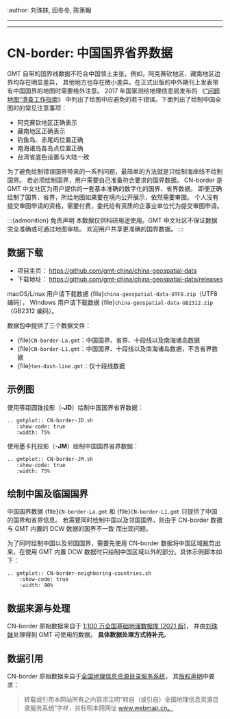:author: 刘珠妹, 田冬冬, 陈箫翰

---


---

# CN-border: 中国国界省界数据

GMT 自带的国界线数据不符合中国领土主张。例如，阿克赛钦地区、藏南地区边界均存在明显差异，
其他地方也存在微小差异。在正式出版的中外期刊上发表带有中国国界的地图时需要格外注意。
2017 年国家测绘地理信息局发布的
《[“问题地图”清查工作指南](https://www.nwafu.edu.cn/docs/2017-09/20170907152504884294.pdf)》
中列出了绘图中应避免的若干错误。下面列出了绘制中国全图时的常见注意事项：

- 阿克赛钦地区正确表示
- 藏南地区正确表示
- 钓鱼岛、赤尾屿位置正确
- 南海诸岛各岛点位置正确
- 台湾省底色设置与大陆一致

为了避免绘制错误国界带来的一系列问题，最简单的方法就是只绘制海岸线不绘制国界。
若必须绘制国界，用户需要自己准备符合要求的国界数据。
CN-border 是 GMT 中文社区为用户提供的一套基本准确的数字化的国界、省界数据。
即便正确绘制了国界、省界，所绘地图如果要在境内公开展示，依然需要审图。
个人没有提交审图申请的资格，需要付费，委托给有资质的企事业单位代为提交审图申请。

:::{admonition} 免责声明
本数据仅供科研用途使用。GMT 中文社区不保证数据完全准确或可通过地图审核。
欢迎用户共享更准确的国界数据。
:::

## 数据下载

- 项目主页： <https://github.com/gmt-china/china-geospatial-data>
- 下载地址： <https://github.com/gmt-china/china-geospatial-data/releases>

macOS/Linux 用户请下载数据 {file}`china-geospatial-data-UTF8.zip`（UTF8 编码），
Windows 用户请下载数据 {file}`china-geospatial-data-GB2312.zip`（GB2312 编码）。

数据包中提供了三个数据文件：

- {file}`CN-border-La.gmt`：中国国界、省界、十段线以及南海诸岛数据
- {file}`CN-border-L1.gmt`：中国国界、十段线以及南海诸岛数据，不含省界数据
- {file}`ten-dash-line.gmt`：仅十段线数据

## 示例图

使用等距圆锥投影（**-JD**）绘制中国国界省界数据：

```{eval-rst}
.. gmtplot:: CN-border-JD.sh
   :show-code: true
   :width: 75%
```

使用墨卡托投影（**-JM**）绘制中国国界省界数据：

```{eval-rst}
.. gmtplot:: CN-border-JM.sh
   :show-code: true
   :width: 75%
```

## 绘制中国及临国国界

中国国界数据 {file}`CN-border-La.gmt` 和 {file}`CN-border-L1.gmt` 只提供了中国的国界和省界信息。
若需要同时绘制中国以及邻国国界，则由于 CN-border 数据与 GMT 内置的 DCW 数据的国界不一致
而出现问题。

为了同时绘制中国以及邻国国界，需要先使用 CN-border 数据将中国区域裁剪出来，在使用 GMT 内置
DCW 数据时只绘制中国区域以外的部分。具体示例脚本如下：

```{eval-rst}
.. gmtplot:: CN-border-neighboring-countries.sh
    :show-code: true
    :width: 90%
```

## 数据来源与处理

CN-border 原始数据来自于 [1:100 万全国基础地理数据库 (2021 版)](https://www.webmap.cn/commres.do?method=result100W)，
并由[刘珠妹](https://github.com/liuzhumei)处理得到 GMT 可使用的数据。
**具体数据处理方式待补充**。

## 数据引用

CN-border 原始数据来自于[全国地理信息资源目录服务系统](https://www.webmap.cn)，
其[版权声明](https://www.webmap.cn/main.do?method=otherService&clickFlag=copyright)中要求：

> 转载或引用本网站所有之内容须注明“转自（或引自）全国地理信息资源目录服务系统”字样，并标明本网网址 www.webmap.cn。